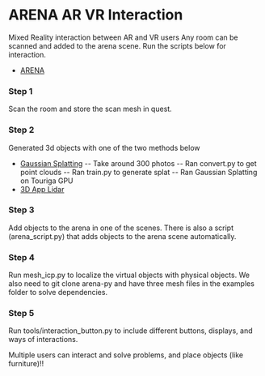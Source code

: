 # ARENA AR VR Interaction

Mixed Reality interaction between AR and VR users
Any room can be scanned and added to the arena scene. Run the scripts below for interaction.

* [ARENA](arenaxr.org)

### Step 1
Scan the room and store the scan mesh in quest.

### Step 2
Generated 3d objects with one of the two methods below
* [Gaussian Splatting](https://github.com/graphdeco-inria/gaussian-splatting)
-- Take around 300 photos
-- Ran convert.py to get point clouds
-- Ran train.py to generate splat
-- Ran Gaussian Splatting on Touriga GPU
* [3D App Lidar](https://3dscannerapp.com/)

### Step 3
Add objects to the arena in one of the scenes. There is also a script (arena_script.py) that adds objects to the arena scene automatically. 

### Step 4
Run mesh_icp.py to localize the virtual objects with physical objects. We also need to git clone arena-py and have three mesh files in the examples folder to solve dependencies.

### Step 5
Run tools/interaction_button.py to include different buttons, displays, and ways of interactions. 

Multiple users can interact and solve problems, and place objects (like furniture)!! 

